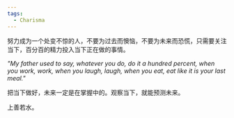 ```yaml
---
tags:
  - Charisma
---
```

努力成为一个处变不惊的人，不要为过去而懊恼，不要为未来而恐慌，只需要关注当下，百分百的精力投入当下正在做的事情。

*"My father used to say, whatever you do, do it a hundred percent, when you work, work, when you laugh, laugh, when you eat, eat like it is your last meal."*

把当下做好，未来一定是在掌握中的。观察当下，就能预测未来。

上善若水。